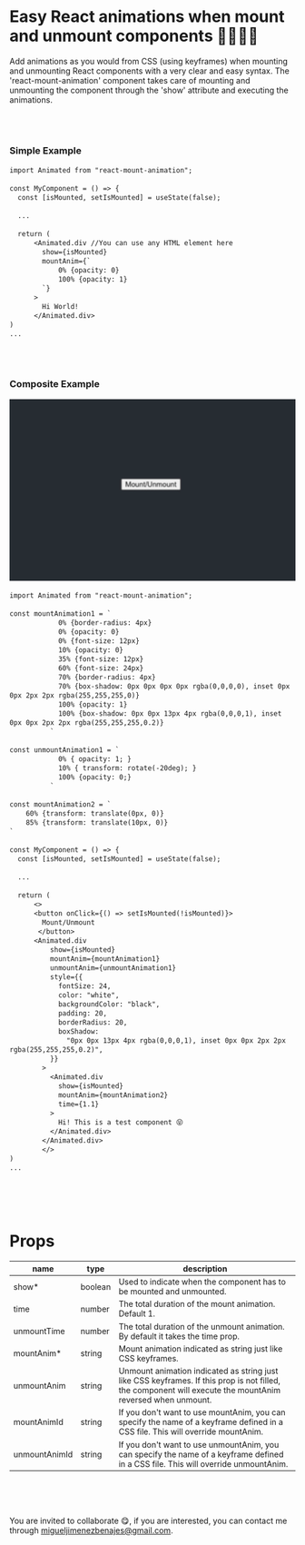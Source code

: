 #  Easy React animations when mount and unmount components 🏃🏽‍♀️🚀

Add animations as you would from CSS (using keyframes) when mounting and unmounting React components with a very clear and easy syntax. The 'react-mount-animation' component takes care of mounting and unmounting the component through the 'show' attribute and executing the animations.

<br>
<br>

### Simple Example

```JSX
import Animated from "react-mount-animation";

const MyComponent = () => {
  const [isMounted, setIsMounted] = useState(false);

  ...

  return (
      <Animated.div //You can use any HTML element here
        show={isMounted}
        mountAnim={` 
            0% {opacity: 0}
            100% {opacity: 1}
        `}
      >
        Hi World!
      </Animated.div>
)
...
```
<br>
<br>

### Composite Example
![Example 1](/images/example1.gif)
```JSX
import Animated from "react-mount-animation";

const mountAnimation1 = `
            0% {border-radius: 4px}
            0% {opacity: 0}
            0% {font-size: 12px}
            10% {opacity: 0}
            35% {font-size: 12px}
            60% {font-size: 24px}
            70% {border-radius: 4px}
            70% {box-shadow: 0px 0px 0px 0px rgba(0,0,0,0), inset 0px 0px 2px 2px rgba(255,255,255,0)}
            100% {opacity: 1}
            100% {box-shadow: 0px 0px 13px 4px rgba(0,0,0,1), inset 0px 0px 2px 2px rgba(255,255,255,0.2)}
          `

const unmountAnimation1 = `
            0% { opacity: 1; }
            10% { transform: rotate(-20deg); }
            100% {opacity: 0;}
          `

const mountAnimation2 = `
    60% {transform: translate(0px, 0)}
    85% {transform: translate(10px, 0)}
`

const MyComponent = () => {
  const [isMounted, setIsMounted] = useState(false);

  ...

  return (
      <>
      <button onClick={() => setIsMounted(!isMounted)}>
        Mount/Unmount
       </button>
      <Animated.div
          show={isMounted}
          mountAnim={mountAnimation1}
          unmountAnim={unmountAnimation1}
          style={{
            fontSize: 24,
            color: "white",
            backgroundColor: "black",
            padding: 20,
            borderRadius: 20,
            boxShadow:
              "0px 0px 13px 4px rgba(0,0,0,1), inset 0px 0px 2px 2px rgba(255,255,255,0.2)",
          }}
        >
          <Animated.div
            show={isMounted}
            mountAnim={mountAnimation2}
            time={1.1}
          >
            Hi! This is a test component 😝
          </Animated.div>
        </Animated.div>
        </>
)
...
```
<br>
<br>
<br>

# Props

| name          | type    | description                                                                                                                         |
|---------------|---------|-------------------------------------------------------------------------------------------------------------------------------------|
| show*         | boolean | Used to indicate when the component has to be mounted and unmounted.                                                                |
| time          | number  | The total duration of the mount animation. Default 1.                                                                    |
| unmountTime          | number  | The total duration of the unmount animation. By default it takes the time prop.                                                                    |
| mountAnim*     | string  | Mount animation indicated as string just like CSS keyframes.                                                                        |
| unmountAnim   | string  | Unmount animation indicated as string just like CSS keyframes. If this prop is not filled, the component will execute the mountAnim reversed when unmount.                                                                      |
| mountAnimId   | string  | If you don't want to use mountAnim, you can specify the name of a keyframe defined in a CSS file. This will override mountAnim.     |
| unmountAnimId | string  | If you don't want to use unmountAnim, you can specify the name of a keyframe defined in a CSS file. This will override unmountAnim. |

<br>
<br>
<br>

You are invited to collaborate 😋, if you are interested, you can contact me through <migueljimenezbenajes@gmail.com>.